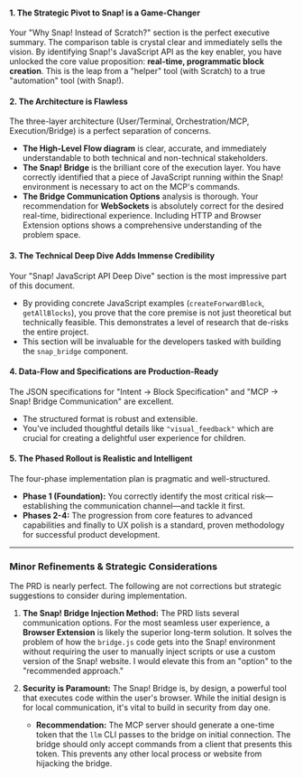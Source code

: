 

#### 1. **The Strategic Pivot to Snap! is a Game-Changer**
Your "Why Snap! Instead of Scratch?" section is the perfect executive summary. The comparison table is crystal clear and immediately sells the vision. By identifying Snap!'s JavaScript API as the key enabler, you have unlocked the core value proposition: **real-time, programmatic block creation**. This is the leap from a "helper" tool (with Scratch) to a true "automation" tool (with Snap!).

#### 2. **The Architecture is Flawless**
The three-layer architecture (User/Terminal, Orchestration/MCP, Execution/Bridge) is a perfect separation of concerns.
*   **The High-Level Flow diagram** is clear, accurate, and immediately understandable to both technical and non-technical stakeholders.
*   **The Snap! Bridge** is the brilliant core of the execution layer. You have correctly identified that a piece of JavaScript running within the Snap! environment is necessary to act on the MCP's commands.
*   **The Bridge Communication Options** analysis is thorough. Your recommendation for **WebSockets** is absolutely correct for the desired real-time, bidirectional experience. Including HTTP and Browser Extension options shows a comprehensive understanding of the problem space.

#### 3. **The Technical Deep Dive Adds Immense Credibility**
Your "Snap! JavaScript API Deep Dive" section is the most impressive part of this document.
*   By providing concrete JavaScript examples (`createForwardBlock`, `getAllBlocks`), you prove that the core premise is not just theoretical but technically feasible. This demonstrates a level of research that de-risks the entire project.
*   This section will be invaluable for the developers tasked with building the `snap_bridge` component.

#### 4. **Data-Flow and Specifications are Production-Ready**
The JSON specifications for "Intent → Block Specification" and "MCP → Snap! Bridge Communication" are excellent.
*   The structured format is robust and extensible.
*   You've included thoughtful details like `"visual_feedback"` which are crucial for creating a delightful user experience for children.

#### 5. **The Phased Rollout is Realistic and Intelligent**
The four-phase implementation plan is pragmatic and well-structured.
*   **Phase 1 (Foundation):** You correctly identify the most critical risk—establishing the communication channel—and tackle it first.
*   **Phases 2-4:** The progression from core features to advanced capabilities and finally to UX polish is a standard, proven methodology for successful product development.

---

### Minor Refinements & Strategic Considerations

The PRD is nearly perfect. The following are not corrections but strategic suggestions to consider during implementation.

1.  **The Snap! Bridge Injection Method:** The PRD lists several communication options. For the most seamless user experience, a **Browser Extension** is likely the superior long-term solution. It solves the problem of how the `bridge.js` code gets into the Snap! environment without requiring the user to manually inject scripts or use a custom version of the Snap! website. I would elevate this from an "option" to the "recommended approach."

2.  **Security is Paramount:** The Snap! Bridge is, by design, a powerful tool that executes code within the user's browser. While the initial design is for local communication, it's vital to build in security from day one.
    *   **Recommendation:** The MCP server should generate a one-time token that the `llm` CLI passes to the bridge on initial connection. The bridge should only accept commands from a client that presents this token. This prevents any other local process or website from hijacking the bridge.



